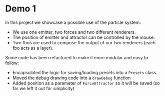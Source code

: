 # Demo 1

In this project we showcase a possible use of the particle system:

- We use one emitter, two forces and two different renderers. 
- The position of emitter and attractor can be controlled by the mouse.
- Two fbos are used to compose the output of our two renderers (each fbo acts as a layer).

Some code has been refactored to make it more modular and easy to follow:
- Encapsulated the logic for saving/loading presets into a ``Presets`` class.
- Moved the debug drawing code into a ``drawDebug`` function
- Added position as a parameter of ``ForceAttractor`` so it will be saved (so far we left it out for simplicity)
